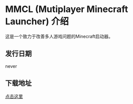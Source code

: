 # MMCL (Mutiplayer Minecraft Launcher) 介绍

这是一个致力于改善多人游戏问题的Minecraft启动器。

## 发行日期

never

## 下载地址

<a href="https://www.bilibili.com/video/BV1GJ411x7h7">点击这里</a>
